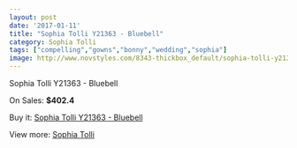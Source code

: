 ```yaml
---
layout: post
date: '2017-01-11'
title: "Sophia Tolli Y21363 - Bluebell"
category: Sophia Tolli
tags: ["compelling","gowns","bonny","wedding","sophia"]
image: http://www.novstyles.com/8343-thickbox_default/sophia-tolli-y21363-bluebell.jpg
---
```

Sophia Tolli Y21363 - Bluebell

On Sales: **$402.4**
<a href="https://www.novstyles.com/en/sophia-tolli/5818-sophia-tolli-y21363-bluebell.html"><amp-img layout="responsive" width="600" height="600" src="//www.novstyles.com/8343-thickbox_default/sophia-tolli-y21363-bluebell.jpg" alt="Sophia Tolli Y21363 - Bluebell 0" /></a>

Buy it: [Sophia Tolli Y21363 - Bluebell](https://www.novstyles.com/en/sophia-tolli/5818-sophia-tolli-y21363-bluebell.html "Sophia Tolli Y21363 - Bluebell")

View more: [Sophia Tolli](https://www.novstyles.com/en/39-sophia-tolli "Sophia Tolli")
